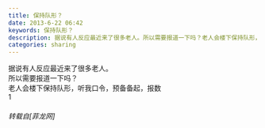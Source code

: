 ```yaml
---
title: 保持队形？
date: 2013-6-22 06:42
keywords: 保持队形？
description: 据说有人反应最近来了很多老人。所以需要报道一下吗？老人会楼下保持队形，听我口令，预备备起，报数1
categories: sharing
---
```

<td class="t_f" id="postmessage_6871">

<img alt="" border="0" onclick="" onmouseover="" smilieid="97" src="static/image/smiley/qiubilong/15.gif"/>据说有人反应最近来了很多老人。<br/>
所以需要报道一下吗？<br/>
老人会楼下保持队形，听我口令，预备备起，报数<br/>
1<img alt="" border="0" onclick="" onmouseover="" smilieid="249" src="static/image/smiley/Xiongmao/24.gif"/></td>
###### 转载自[菲龙网]